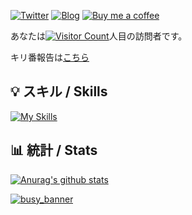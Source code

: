 [![Twitter](https://img.shields.io/twitter/follow/scgame_m?color=%231DA1F2&logo=Twitter&style=for-the-badge)](https://twitter.com/scgame_m)
[![Blog](https://img.shields.io/badge/Blog-Acto-fd9827?style=for-the-badge)](https://blog.wmsci.com)
[![Buy me a coffee](https://img.shields.io/static/v1?label=wamosc&message=Buy%20Me%20a%20Coffee&color=FF5E5B&logo=ko-fi&style=for-the-badge)](https://ko-fi.com/wamosc)

あなたは[![Visitor Count](https://profile-counter.glitch.me/opera7133/count.svg)](#)人目の訪問者です。

キリ番報告は[こちら](https://github.com/opera7133/opera7133/discussions/3)

## :bulb: スキル / Skills

[![My Skills](https://skillicons.dev/icons?i=js,html,css,typescript,php,electron,tailwind,ai,svelte,nextjs,react,py,nodejs,bots&perline=5)](https://skillicons.dev)

## :bar_chart: 統計 / Stats

[![Anurag's github stats](https://github-readme-stats-wamo.vercel.app/api?username=opera7133&show_icons=true&theme=codeSTACKr)](https://github.com/anuraghazra/github-readme-stats)

[![busy_banner](https://user-images.githubusercontent.com/39876629/87847438-4eb0e980-c913-11ea-9916-180535186a13.png)](#)
